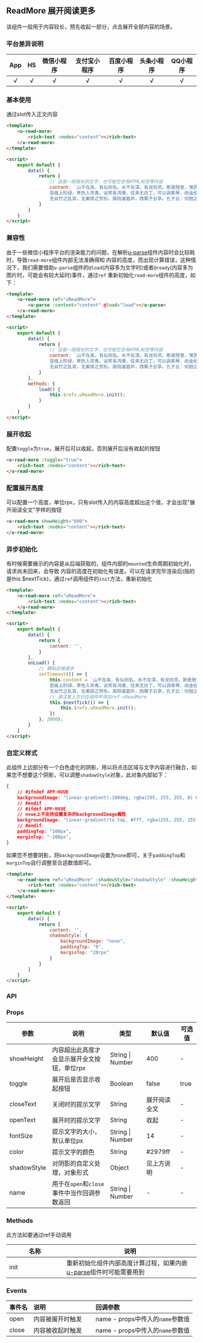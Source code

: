 ## ReadMore 展开阅读更多 <to-api/>

<demo-model url="/pages/componentsC/readMore/index"></demo-model>

该组件一般用于内容较长，预先收起一部分，点击展开全部内容的场景。

### 平台差异说明

|App|H5|微信小程序|支付宝小程序|百度小程序|头条小程序|QQ小程序|
|:-:|:-:|:-:|:-:|:-:|:-:|:-:|
|√|√|√|√|√|√|√|

### 基本使用

通过slot传入正文内容

```html
<template>
	<u-read-more>
		<rich-text :nodes="content"></rich-text>
	</u-read-more>
</template>

<script> 
	export default {
		data() {
			return {
				// 这是一段很长的文字，也可能包含有HTML标签等内容
				content: `山不在高，有仙则名。水不在深，有龙则灵。斯是陋室，惟吾德馨。
				苔痕上阶绿，草色入帘青。谈笑有鸿儒，往来无白丁。可以调素琴，阅金经。
				无丝竹之乱耳，无案牍之劳形。南阳诸葛庐，西蜀子云亭。孔子云：何陋之有？`,
			}
		}
	}
</script>
```

### 兼容性

由于一些微信小程序平台的渲染能力的问题，在解析[u-parse](/components/parse.html)组件内容时会比较耗时，导致`read-more`组件内部无法准确得知
内容的高度，而出现计算错误，这种情况下，我们需要借助`u-parse`组件的`@load`(内容多为文字时)或者`@ready`(内容多为图片时，可能会有较大延时)事件，通过`ref`
重新初始化`read-more`组件的高度，如下：

```html
<template>
	<u-read-more ref="uReadMore">
		<u-parse :content="content" @load="load"></u-parse>
	</u-read-more>
</template>

<script> 
	export default {
		data() {
			return {
				// 这是一段很长的文字，也可能包含有HTML标签等内容
				content: `山不在高，有仙则名。水不在深，有龙则灵。斯是陋室，惟吾德馨。
				苔痕上阶绿，草色入帘青。谈笑有鸿儒，往来无白丁。可以调素琴，阅金经。
				无丝竹之乱耳，无案牍之劳形。南阳诸葛庐，西蜀子云亭。孔子云：何陋之有？`,
			}
		},
		methods: {
            load() {
                this.$refs.uReadMore.init();
            }
		}
	}
</script>
```


### 展开收起

配置`toggle`为`true`，展开后可以收起，否则展开后没有收起的按钮

```html
<u-read-more :toggle="true">
    <rich-text :nodes="content"></rich-text>
</u-read-more>
```

### 配置展开高度

可以配置一个高度，单位rpx，只有slot传入的内容高度超出这个值，才会出现"展开阅读全文"字样的按钮

```html
<u-read-more showHeight="600">
    <rich-text :nodes="content"></rich-text>
</u-read-more>
```

### 异步初始化

有时候需要展示的内容是从后端获取的，组件内部的`mounted`生命周期初始化时，请求尚未回来，会导致
内容的高度在初始化有误差。可以在请求完毕渲染后(指的是this.$nextTick)，通过`ref`调用组件的`init`方法，重新初始化

```html
<template>
	<u-read-more ref="uReadMore">
        <rich-text :nodes="content"></rich-text>
	</u-read-more>
</template>

<script> 
	export default {
		data() {
			return {
				content: '',
			}
		},
		onLoad() {
			// 模拟后端请求
			setTimeout(() => {
				this.content = `山不在高，有仙则名。水不在深，有龙则灵。斯是陋室，惟吾德馨。
				苔痕上阶绿，草色入帘青。谈笑有鸿儒，往来无白丁。可以调素琴，阅金经。
				无丝竹之乱耳，无案牍之劳形。南阳诸葛庐，西蜀子云亭。孔子云：何陋之有？`,
				// 请注意上方已在组件中添加ref-uReadMore
				this.$nextTick(() => {
					this.$refs.uReadMore.init();
				})
			}, 2000);
		}
	}
</script>
```

### 自定义样式

此组件上边部分有一个白色虚化的阴影，用以将点击区域与文字内容进行融合，如果您不想要这个阴影，可以调整`shadowStyle`对象，此对象内部如下：

```json
{
    // #ifndef APP-NVUE
    backgroundImage: "linear-gradient(-180deg, rgba(255, 255, 255, 0) 0%, #fff 80%)",
    // #endif
    // #ifdef APP-NVUE
    // nvue上不支持设置复杂的backgroundImage属性
    backgroundImage: "linear-gradient(to top, #fff, rgba(255, 255, 255, 0.5))",
    // #endif
    paddingTop: "100px",
    marginTop: "-100px",
}
```

如果您不想要阴影，将`backgroundImage`设置为`none`即可，关于`paddingTop`和`marginTop`自行调整至合适数值即可。

```html
<template>
	<u-read-more ref="uReadMore" :shadowStyle="shadowStyle" :showHeight="200">
		<rich-text :nodes="content"></rich-text>
	</u-read-more>
</template>

<script> 
	export default {
		data() {
			return {
				content: '',
				shadowStyle: {
					backgroundImage: "none",
					paddingTop: "0",
					marginTop: "20rpx"
				}
			}
		}
	}
</script>
```


### API

### Props

| 参数          | 说明            | 类型            | 默认值             |  可选值   |
|------------- |---------------- |---------------|------------------ |-------- |
| showHeight   | 内容超出此高度才会显示展开全文按钮，单位rpx | String \| Number | 400 | - |
| toggle       | 展开后是否显示收起按钮 | Boolean  | false | true |
| closeText    | 关闭时的提示文字 | String  | 展开阅读全文 | - |
| openText     | 展开时的提示文字 | String  | 收起 | - |
| fontSize     | 提示文字的大小，默认单位px | String \| Number  | 14 | - |
| color        | 提示文字的颜色 | String  | #2979ff | - |
| shadowStyle  | 对阴影的自定义处理，对象形式 | Object  | 见上方说明 | - |
| name         | 用于在`open`和`close`事件中当作回调参数返回 | String \| Number  | - | - |

### Methods

此方法如要通过ref手动调用

| 名称          | 说明            |
|------------- |---------------- |
| init         | 重新初始化组件内部高度计算过程，如果内嵌[u-parse](/components/parse.html)组件时可能需要用到 |

### Events

| 事件名 | 说明 | 回调参数 |
| :- | :- | :- |
| open    | 内容被展开时触发 | name - props中传入的`name`参数值 |
| close   | 内容被收起时触发 | name - props中传入的`name`参数值 |


<style scoped>
h3[id=events] + table thead tr th:nth-child(2){
	width: 33.3%;
}

h3[id=methods] + p + table thead tr th:nth-child(2){
	width: 70%;
}
</style>
